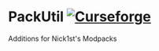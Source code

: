 
# PackUtil [![Curseforge](http://cf.way2muchnoise.eu/full_packutil_downloads.svg)](https://www.curseforge.com/minecraft/mc-mods/packutil)

Additions for Nick1st's Modpacks
